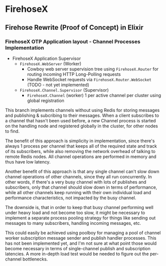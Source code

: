# FirehoseX
## Firehose Rewrite (Proof of Concept) in Elixir

### FirehoseX OTP Application layout - Channel Processes Implementation

* FirehoseX Application Supervisor
  * `FirehoseX.WebServer` (Worker)
    * Cowboy web server supervision tree using `FirehoseX.Router` for routing
      incoming HTTP Long-Polling requests
    * Handle WebSocket requests via `FirehoseX.Router.WebSocket`
      (TODO - not yet implemented)
  * `FirehoseX.Channel.Supervisor` (Supervisor)
    * `FirehoseX.Channel` (worker)
      1 per active channel per cluster using global registration


This branch implements channels without using Redis for storing messages and
publishing & subcribing to their messages. When a client subscribes to a channel
that hasn't been used before, a new Channel process is started on the
handling node and registered globally in the cluster, for other nodes to find.

The benefit of this approach is simplicity in implementation, since there's
always 1 process per channel that keeps all of the required state and track of
its subscribers, while also removing the network overhead of talking to remote
Redis nodes. All channel operations are performed in memory and thus have low
latency.

Another benefit of this approach is that any single channel can't slow down
channel operations of other channels, since they all run concurrently.
In other words, if there's a very busy channel with lots of publishes and
subscribers, only that channel should slow down in terms of performance, while
all other channels keep running with their own individual load and performance
characteristics, not impacted by the busy channel.

The downside is, that in order to keep that busy channel performing well under
heavy load and not become too slow, it might be necessary to implement a separate
process pooling strategy for things like sending out messages to many subscribers,
handling incoming messages, etc.

This could easily be achieved using poolboy for managing a pool of channel worker
subscription message sender and publish handler processes.
This has not been implemented yet, and I'm not sure at what point those would
become necessary in terms of single-channel publish and subscription latencies.
A more in-depth load test would be needed to figure out the per-channel bottlenecks.
